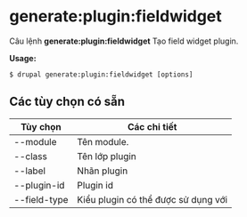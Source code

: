 # generate:plugin:fieldwidget
Câu lệnh **generate:plugin:fieldwidget** Tạo field widget plugin.

**Usage:**
```
$ drupal generate:plugin:fieldwidget [options] 
```

## Các tùy chọn có sẵn
Tùy chọn | Các chi tiết
-------|-------------
--module | Tên module.
--class | Tên lớp plugin
--label | Nhãn plugin
--plugin-id | Plugin id
--field-type | Kiểu plugin có thể được sử dụng với
